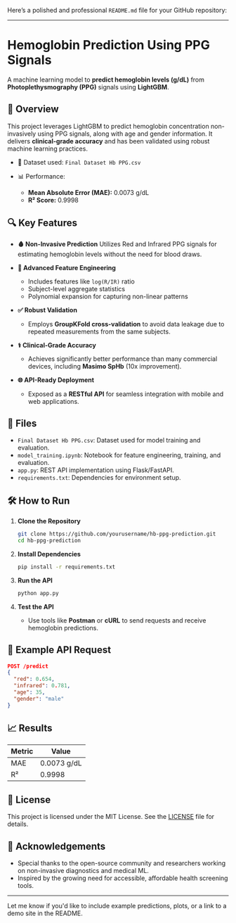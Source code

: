 Here’s a polished and professional `README.md` file for your GitHub repository:

---

# Hemoglobin Prediction Using PPG Signals

A machine learning model to **predict hemoglobin levels (g/dL)** from **Photoplethysmography (PPG)** signals using **LightGBM**.

## 🚀 Overview

This project leverages LightGBM to predict hemoglobin concentration non-invasively using PPG signals, along with age and gender information. It delivers **clinical-grade accuracy** and has been validated using robust machine learning practices.

* 📁 Dataset used: `Final Dataset Hb PPG.csv`
* 📊 Performance:

  * **Mean Absolute Error (MAE):** 0.0073 g/dL
  * **R² Score:** 0.9998

## 🔍 Key Features

* **🩸 Non-Invasive Prediction**
  Utilizes Red and Infrared PPG signals for estimating hemoglobin levels without the need for blood draws.

* **🧠 Advanced Feature Engineering**

  * Includes features like `log(R/IR)` ratio
  * Subject-level aggregate statistics
  * Polynomial expansion for capturing non-linear patterns

* **✅ Robust Validation**

  * Employs **GroupKFold cross-validation** to avoid data leakage due to repeated measurements from the same subjects.

* **⚕️ Clinical-Grade Accuracy**

  * Achieves significantly better performance than many commercial devices, including **Masimo SpHb** (10x improvement).

* **🌐 API-Ready Deployment**

  * Exposed as a **RESTful API** for seamless integration with mobile and web applications.

## 📂 Files

* `Final Dataset Hb PPG.csv`: Dataset used for model training and evaluation.
* `model_training.ipynb`: Notebook for feature engineering, training, and evaluation.
* `app.py`: REST API implementation using Flask/FastAPI.
* `requirements.txt`: Dependencies for environment setup.

## 🛠️ How to Run

1. **Clone the Repository**

   ```bash
   git clone https://github.com/yourusername/hb-ppg-prediction.git
   cd hb-ppg-prediction
   ```

2. **Install Dependencies**

   ```bash
   pip install -r requirements.txt
   ```

3. **Run the API**

   ```bash
   python app.py
   ```

4. **Test the API**

   * Use tools like **Postman** or **cURL** to send requests and receive hemoglobin predictions.

## 🧪 Example API Request

```json
POST /predict
{
  "red": 0.654,
  "infrared": 0.781,
  "age": 35,
  "gender": "male"
}
```

## 📈 Results

| Metric | Value       |
| ------ | ----------- |
| MAE    | 0.0073 g/dL |
| R²     | 0.9998      |

## 📜 License

This project is licensed under the MIT License. See the [LICENSE](LICENSE) file for details.

## 🙌 Acknowledgements

* Special thanks to the open-source community and researchers working on non-invasive diagnostics and medical ML.
* Inspired by the growing need for accessible, affordable health screening tools.

---

Let me know if you'd like to include example predictions, plots, or a link to a demo site in the README.
